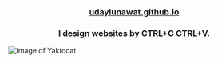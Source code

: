 <h3 align="center">
  <a href="https://udaylunawat.github.io/">udaylunawat.github.io</a>
</h3>

<h3 align="center">
  <a>I design websites by CTRL+C  CTRL+V.</a>
</h3>



![Image of Yaktocat](https://octodex.github.com/images/yaktocat.png)

